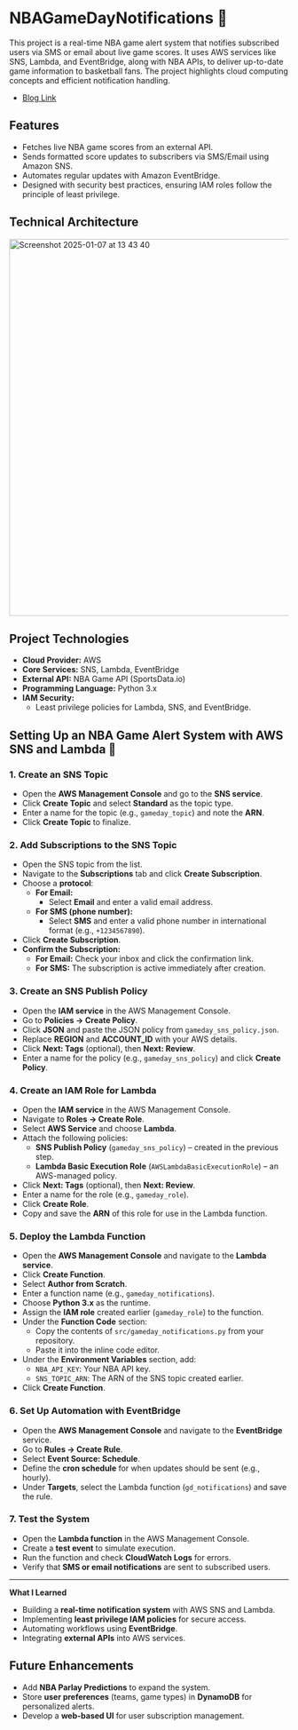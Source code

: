 # NBAGameDayNotifications 🏀

This project is a real-time NBA game alert system that notifies subscribed users via SMS or email about live game scores. It uses AWS services like SNS, Lambda, and EventBridge, along with NBA APIs, to deliver up-to-date game information to basketball fans. The project highlights cloud computing concepts and efficient notification handling.

- [Blog Link](https://dev.to/onetayjones/devops-challenge-day-2-building-an-automated-nba-score-alert-system-with-aws-3i6j)

## Features
- Fetches live NBA game scores from an external API.
- Sends formatted score updates to subscribers via SMS/Email using Amazon SNS.
- Automates regular updates with Amazon EventBridge.
- Designed with security best practices, ensuring IAM roles follow the principle of least privilege.

## Technical Architecture
<img width="679" alt="Screenshot 2025-01-07 at 13 43 40" src="https://github.com/user-attachments/assets/bc7ada9f-0ed1-4e7d-8235-147edc1cb340" />


## Project Technologies

- **Cloud Provider:** AWS  
- **Core Services:** SNS, Lambda, EventBridge  
- **External API:** NBA Game API (SportsData.io)  
- **Programming Language:** Python 3.x  
- **IAM Security:**  
  - Least privilege policies for Lambda, SNS, and EventBridge.
 


## Setting Up an NBA Game Alert System with AWS SNS and Lambda 🔑

### **1. Create an SNS Topic**
- Open the **AWS Management Console** and go to the **SNS service**.
- Click **Create Topic** and select **Standard** as the topic type.
- Enter a name for the topic (e.g., `gameday_topic`) and note the **ARN**.
- Click **Create Topic** to finalize.

### **2. Add Subscriptions to the SNS Topic**
- Open the SNS topic from the list.
- Navigate to the **Subscriptions** tab and click **Create Subscription**.
- Choose a **protocol**:
  - **For Email:**
    - Select **Email** and enter a valid email address.
  - **For SMS (phone number):**
    - Select **SMS** and enter a valid phone number in international format (e.g., `+1234567890`).
- Click **Create Subscription**.
- **Confirm the Subscription:**
  - **For Email:** Check your inbox and click the confirmation link.
  - **For SMS:** The subscription is active immediately after creation.

### **3. Create an SNS Publish Policy**
- Open the **IAM service** in the AWS Management Console.
- Go to **Policies → Create Policy**.
- Click **JSON** and paste the JSON policy from `gameday_sns_policy.json`.
- Replace **REGION** and **ACCOUNT_ID** with your AWS details.
- Click **Next: Tags** (optional), then **Next: Review**.
- Enter a name for the policy (e.g., `gameday_sns_policy`) and click **Create Policy**.

 ### **4. Create an IAM Role for Lambda**
- Open the **IAM service** in the AWS Management Console.
- Navigate to **Roles → Create Role**.
- Select **AWS Service** and choose **Lambda**.
- Attach the following policies:
  - **SNS Publish Policy** (`gameday_sns_policy`) – created in the previous step.
  - **Lambda Basic Execution Role** (`AWSLambdaBasicExecutionRole`) – an AWS-managed policy.
- Click **Next: Tags** (optional), then **Next: Review**.
- Enter a name for the role (e.g., `gameday_role`).
- Click **Create Role**.
- Copy and save the **ARN** of this role for use in the Lambda function.

### **5. Deploy the Lambda Function**
- Open the **AWS Management Console** and navigate to the **Lambda service**.
- Click **Create Function**.
- Select **Author from Scratch**.
- Enter a function name (e.g., `gameday_notifications`).
- Choose **Python 3.x** as the runtime.
- Assign the **IAM role** created earlier (`gameday_role`) to the function.
- Under the **Function Code** section:
  - Copy the contents of `src/gameday_notifications.py` from your repository.
  - Paste it into the inline code editor.
- Under the **Environment Variables** section, add:
  - `NBA_API_KEY`: Your NBA API key.
  - `SNS_TOPIC_ARN`: The ARN of the SNS topic created earlier.
- Click **Create Function**.

### **6. Set Up Automation with EventBridge**
- Open the **AWS Management Console** and navigate to the **EventBridge** service.
- Go to **Rules → Create Rule**.
- Select **Event Source: Schedule**.
- Define the **cron schedule** for when updates should be sent (e.g., hourly).
- Under **Targets**, select the Lambda function (`gd_notifications`) and save the rule.

### **7. Test the System**
- Open the **Lambda function** in the AWS Management Console.
- Create a **test event** to simulate execution.
- Run the function and check **CloudWatch Logs** for errors.
- Verify that **SMS or email notifications** are sent to subscribed users.

---

 **What I Learned**
- Building a **real-time notification system** with AWS SNS and Lambda.
- Implementing **least privilege IAM policies** for secure access.
- Automating workflows using **EventBridge**.
- Integrating **external APIs** into AWS services.

## **Future Enhancements**
- Add **NBA Parlay Predictions** to expand the system.
- Store **user preferences** (teams, game types) in **DynamoDB** for personalized alerts.
- Develop a **web-based UI** for user subscription management.

